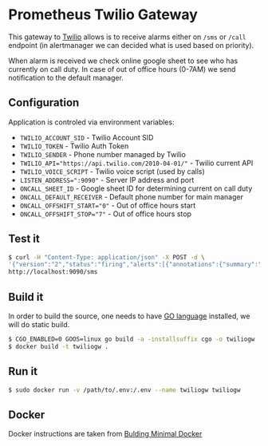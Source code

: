 # Prometheus Twilio Gateway

This gateway to [Twilio](https://twilio.com) allows is to receive alarms either on `/sms` or `/call` endpoint (in alertmanager we can decided what is used based on priority).

When alarm is received we check online google sheet to see who has currently on call duty. In case of out of office hours (0-7AM) we send notification to the default manager.

## Configuration

Application is controled via environment variables:

- `TWILIO_ACCOUNT_SID` - Twilio Account SID
- `TWILIO_TOKEN` - Twilio Auth Token
- `TWILIO_SENDER` - Phone number managed by Twilio
- `TWILIO_API="https://api.twilio.com/2010-04-01/"` - Twilio current API
- `TWILIO_VOICE_SCRIPT` - Twilio voice script (used by calls)
- `LISTEN_ADDRESS=":9090"` - Server IP address and port
- `ONCALL_SHEET_ID` - Google sheet ID for determining current on call duty
- `ONCALL_DEFAULT_RECEIVER` - Default phone number for main manager
- `ONCALL_OFFSHIFT_START="0"` - Out of office hours start
- `ONCALL_OFFSHIFT_STOP="7"` - Out of office hours stop


## Test it

```bash
$ curl -H "Content-Type: application/json" -X POST -d \
'{"version":"2","status":"firing","alerts":[{"annotations":{"summary":"Server down"},"startsAt":"2017-03-19T05:54:01Z"}]}' \
http://localhost:9090/sms
```

## Build it

In order to build the source, one needs to have [GO language](https://golang.org) installed, we will do static build.

```bash
$ CGO_ENABLED=0 GOOS=linux go build -a -installsuffix cgo -o twiliogw .
$ docker build -t twiliogw .
```

## Run it



```bash
$ sudo docker run -v /path/to/.env:/.env --name twiliogw twiliogw
```

## Docker

Docker instructions are taken from [Bulding Minimal Docker](https://blog.codeship.com/building-minimal-docker-containers-for-go-applications/)



